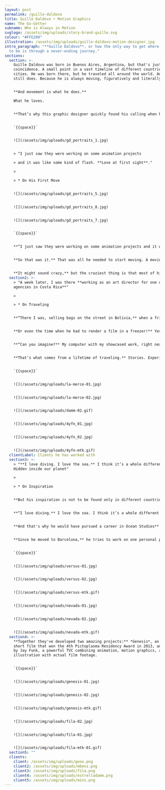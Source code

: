 ```yaml
---
layout: post
permalink: /guille-daldovo
title: Guille Daldovo • Motion Graphics
name: The Go-Getter
subname: Who is Always in Motion
svglogo: /assets/img/uploads/story-brand-guille.svg
colour: "#FFE200"
illustration: /assets/img/uploads/guille-daldovo-motion-designer.jpg
intro_paragraph: "**Guille Daldovo**, or how the only way to get where you want
  to be is through a never-ending journey."
sections:
  section: >-
    Guille Daldovo was born in Buenos Aires, Argentina, but that's just a
    coincidence. A small point in a vast timeline of different countries and
    cities. He was born there, but he traveled all around the world. And he
    still does. Because he is always moving, figuratively and literally. 


    **And movement is what he does.**

    What he loves.


    **That’s why this graphic designer quickly found his calling when he first started working at an animation studio, while still in college.** He realized animation was his thing and focused on making things move. And that’s the perfect metaphor for his entire life. That’s what rules every single one of his choices.


    `{{space}}`


    ![](/assets/img/uploads/gd_portraits_1.jpg)


    > "I just saw they were working on some animation projects

    > and it was like some kind of flash. **Love at first sight**."

    >

    > * On His First Move


    ![](/assets/img/uploads/gd_portraits_5.jpg)


    ![](/assets/img/uploads/gd_portraits_8.jpg)


    ![](/assets/img/uploads/gd_portraits_7.jpg)


    `{{space}}`


    **“I just saw they were working on some animation projects and it was like some kind of flash.** Love at first sight.”


    **So that was it.** That was all he needed to start moving. A moving story that took him almost everywhere. Like in 2006 when he left his job and college and set sail on a quest that took him from Argentina to Costa Rica, stopping in every single country in between.


    **It might sound crazy,** but the craziest thing is that most of his life and groundbreaking opportunities came from traveling.
  section2: >-
    > "A week later, I was there **working as an art director for one of the top
    agencies in Costa Rica**"

    >

    > * On Traveling


    **“There I was, selling bags on the street in Bolivia,** when a friend called me and said: Come to Costa Rica; I have a job for you. My answer: give me a week to figure it out. A week later, I was there working as an art director for one of the top agencies in Costa Rica”. 


    **Or even the time when he had to render a film in a freezer!** Yes, exactly what it sounds like. He was showcasing an animated movie at a well-known festival, and it was so heavy that his computer kept overheating repeatedly. So he put it in the freezer to keep it cool and get the film rendered. 


    **“Can you imagine?** My computer with my showcased work, right next to the beer that was going to be served during the opening”.


    **That’s what comes from a lifetime of traveling.** Stories. Experiences. And that’s what Guille is full of. That’s why he has this ability to tell stories, to engage with the viewers. Because this go-getter works hard for his dreams, but he travels even harder. And one might say traveling is what inspires him, what creates all these different and incredible scenarios that get straight from his head to the screen.


    `{{space}}`


    ![](/assets/img/uploads/la-merce-01.jpg)


    ![](/assets/img/uploads/la-merce-02.jpg)


    ![](/assets/img/uploads/damm-02.gif)


    ![](/assets/img/uploads/4yfn_01.jpg)


    ![](/assets/img/uploads/4yfn_02.jpg)


    ![](/assets/img/uploads/4yfn-mtk.gif)
  clientLabel: Clients he has worked with
  section3: >-
    > "**I love diving. I love the sea.** I think it’s a whole different planet.
    Hidden inside our planet"

    >

    > * On Inspiration


    **But his inspiration is not to be found only in different countries' soils.** He goes deeper than that. Literally. He finds most of his inspiration below mother earth. That’s why he loves diving. The undersea world has a unique beauty and charm for him. 


    **“I love diving.** I love the sea. I think it’s a whole different planet. Hidden inside our planet.”


    **And that's why he would have pursued a career in Ocean Studies** if he hadn't been a Graphic Designer and Animator. He loves the water. And water is part of his life. He finds himself comfortable there, like every single morning when he wakes up at 6 am to swim 2000 meters. That changes his mornings. That set the perfect mood to start his day. That inspires him on a regular basis. And that helps him work on personal projects when he has the time. 


    **Since he moved to Barcelona,** he tries to work on one personal project a year. And he does so. Personal projects that aren't just in his portfolio. Those are the base of all his art-based work. Of all his festival entries. Like his project “*Nevada*”, a short animated film based on the classic (and world-famous) Argentinian graphic novel “*El Eternauta*” by Héctor Germán Oesterheld and Francisco Solano López.


    `{{space}}`


    ![](/assets/img/uploads/versus-01.jpg)


    ![](/assets/img/uploads/versus-02.jpg)


    ![](/assets/img/uploads/versus-mtk.gif)


    ![](/assets/img/uploads/nevada-01.jpg)


    ![](/assets/img/uploads/nevada-02.jpg)


    ![](/assets/img/uploads/nevada-mtk.gif)
  section4: >-
    **Together they've developed two amazing projects:** *Genesis*, an animated
    short film that won the 4th Pictoplasma Residency Award in 2013, and *Fila*
    by Jay Funk, a powerful TVC combining animation, motion graphics, and
    illustration with actual film footage.


    `{{space}}`


    ![](/assets/img/uploads/genesis-01.jpg)


    ![](/assets/img/uploads/genesis-02.jpg)


    ![](/assets/img/uploads/genesis-mtk.gif)


    ![](/assets/img/uploads/fila-02.jpg)


    ![](/assets/img/uploads/fila-01.jpg)


    ![](/assets/img/uploads/fila-mtk-01.gif)
  section5: ""
  clients:
    client: /assets/img/uploads/geox.png
    client2: /assets/img/uploads/mbenz.png
    client3: /assets/img/uploads/fila.png
    client4: /assets/img/uploads/estrelladamm.png
    client5: /assets/img/uploads/mini.png
---
```

